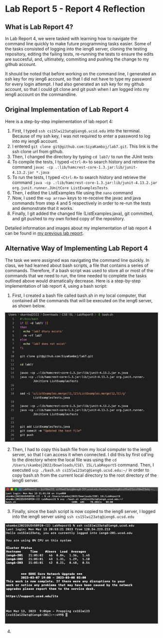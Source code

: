 # Lab Report 5 - Report 4 Reflection

## What is Lab Report 4?
In Lab Report 4, we were tasked with learning how to navigate the command line quickly to make future programming tasks easier. Some of the tasks consisted of logging into the ieng6 server, cloning the testing repository, editing the failing tests, re-running the tests to ensure the edits are succesful, and, ultimately, commiting and pushing the change to my github account.

It should be noted that before working on the command line, I generated an ssh key for my ieng6 account, so that I did not have to type my password for every login attempt. I had also generated an ssh key for my github account, so that I could git clone and git push when I am logged into my ieng6 account on the commandline.

## Original Implementation of Lab Report 4
Here is a step-by-step implementation of lab report 4:
1. First, I typed `ssh cs15lwi23atq@ieng6.ucsd.edu` into the terminal. Because of my ssh key, I was not required to enter a password to log into my ieng6 account.
2. I entered `git clone git@github.com:SiyaKamboj/lab7.git`. This link is the ssh clone url from github.
3. Then, I changed the directory by typing `cd lab7/` to run the JUnit tests
4. To compile the tests, I typed `<Ctrl-R>` to search history and retrieve the command `javac -cp .:lib/hamcrest-core-1.3.jar:lib/junit-4.13.2.jar *.java`
5. To run the tests, I typed `<Ctrl-R>` to search history and retrieve the command `java -cp .:lib/hamcrest-core-1.3.jar:lib/junit-4.13.2.jar org.junit.runner.JUnitCore ListExamplesTests`
6. Then, I edited the ListExamples file using the `nano` command 
7. Now, I used the `<up arrow>` keys to re-receive the javac and java commands from step 4 and 5 respectively in order to re-run the tests and demonstrate that it works. 
8. Finally, I git added the changed file (ListExamples.java), git committed, and git pushed to my own forked copy of the repository.

Detailed information and images about my implementation of lab report 4 can be found in [my previous lab report](https://siyakamboj.github.io/cse15l-lab-reports/LapReport4/LabReport4.html).

## Alternative Way of Implementing Lab Report 4
The task we were assigned was navigating the command line quickly. In class, we had learned about bash scripts, a file that contains a series of commands. Therefore, if a bash script was used to store all or most of the commands that we need to run, the time needed to complete the tasks outlined above would dramatically decrease. Here is a step-by-step implementation of lab report 4, using a bash script:

1. First, I created a bash file called bash.sh in my local computer, that contained all the commands that will be executed on the ieng6 server, as shown below.

![Bash Code](images/bashcode.png)

2. Then, I had to copy this bash file from my local computer to the ieng6 server, so that I can access it when connected. I did this by first cd'ing to the directory where the local file was using the `cd /Users/skamboj2022/Downloads/CSE\ 15L/LabReport5` command. Then, I executed `scp ./bash.sh cs15lwi23atq@ieng6.ucsd.edu:~/` in order to copy bash.sh from the current local directory to the root directory of the ieng6 server. 

![SCP](images/scp.png)

3. Finally, since the bash script is now copied to the ieng6 server, I logged into the ieng6 server using `ssh cs15lwi23atq@ieng6.ucsd.edu`

![SCP](images/ssh.png)

4. 

